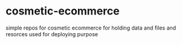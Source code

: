 # cosmetic-ecommerce
simple repos for cosmetic ecommerce for holding data and files and resorces used for deploying purpose
